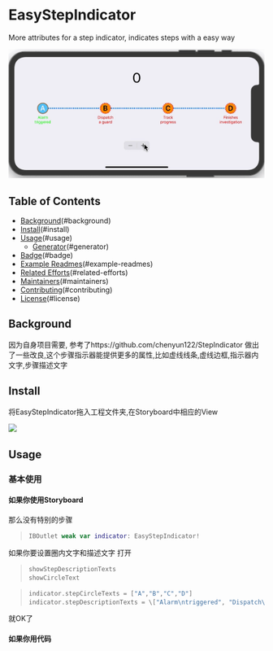 # EasyStepIndicator

More attributes for a step indicator, indicates steps with a easy way

![img][image-1]

## Table of Contents

- [Background]()(#background)
- [Install]()(#install)
- [Usage]()(#usage)
	- [Generator]()(#generator)
- [Badge]()(#badge)
- [Example Readmes]()(#example-readmes)
- [Related Efforts]()(#related-efforts)
- [Maintainers]()(#maintainers)
- [Contributing]()(#contributing)
- [License]()(#license)


## Background

因为自身项目需要,
参考了https://github.com/chenyun122/StepIndicator 
做出了一些改良,这个步骤指示器能提供更多的属性,比如虚线线条,虚线边框,指示器内文字,步骤描述文字

## Install

将EasyStepIndicator拖入工程文件夹,在Storyboard中相应的View

![][image-2]

## Usage
### 基本使用
#### 如果你使用Storyboard
那么没有特别的步骤

> ```swift
> IBOutlet weak var indicator: EasyStepIndicator!
> ```
如果你要设置圈内文字和描述文字
打开
> ```swift
> showStepDescriptionTexts
> showCircleText
> ```

> ```swift
> indicator.stepCircleTexts = ["A","B","C","D"]
> indicator.stepDescriptionTexts = \["Alarm\ntriggered", "Dispatch\na guard", "Track\nprogress", "Finishes\ninvestigation", "Site\nsecured"]
> ```

就OK了

#### 如果你用代码










[image-1]:	/Demo/1.gif
[image-2]:	/Demo/Xnip2019-10-17_12-17-21.png